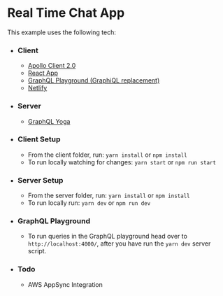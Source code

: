 # Real Time Chat App

This example uses the following tech:

- ### Client

  - [Apollo Client 2.0](https://github.com/apollographql/apollo-client)
  - [React App](https://github.com/facebookincubator/create-react-app)
  - [GraphQL Playground (GraphiQL replacement)](https://github.com/graphcool/graphql-playground)
  - [Netlify](https://www.netlify.com/)

- ### Server
  - [GraphQL Yoga](https://github.com/prisma/graphql-yoga)
- ### Client Setup

  - From the client folder, run:
    `yarn install` or `npm install`
  - To run locally watching for changes:
    `yarn start` or `npm run start`

- ### Server Setup
  - From the server folder, run:
    `yarn install` or `npm install`
  - To run locally run:
    `yarn dev` or `npm run dev`

* ### GraphQL Playground

  - To run queries in the GraphQL playground head over to
    `http://localhost:4000/`, after you have run the `yarn dev` server script.

* ### Todo
  - AWS AppSync Integration
